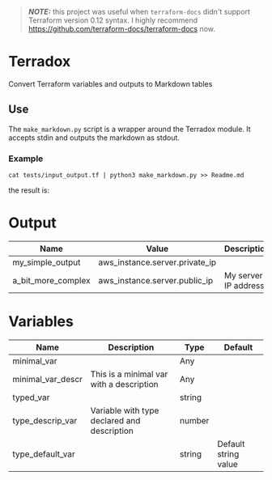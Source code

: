 > **_NOTE:_** this project was useful when `terraform-docs` didn't support Terraform version 0.12 syntax. I highly recommend https://github.com/terraform-docs/terraform-docs now.

# Terradox

Convert Terraform variables and outputs to Markdown tables

## Use

The `make_markdown.py` script is a wrapper around the Terradox module.  It accepts stdin and outputs the markdown as stdout.

### Example

`cat tests/input_output.tf | python3 make_markdown.py >> Readme.md`

the result is:

# Output
|Name|Value|Description
|---|---|---
|my_simple_output|aws_instance.server.private_ip||Any
|a_bit_more_complex|aws_instance.server.public_ip|My server's IP address|Any
# Variables
| Name | Description | Type | Default
|---|---|---|---
|minimal_var||Any|
|minimal_var_descr|This is a minimal var with a description|Any|
|typed_var||string|
|type_descrip_var|Variable with type declared and description|number|
|type_default_var||string|Default string value

